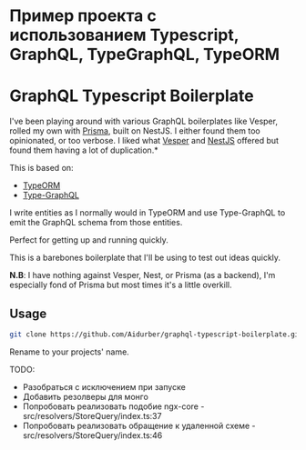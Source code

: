 # Пример проекта с использованием Typescript, GraphQL, TypeGraphQL, TypeORM


# GraphQL Typescript Boilerplate

I've been playing around with various GraphQL boilerplates like Vesper, rolled my own with [Prisma](https://github.com/prisma/prisma), built on NestJS. I either found them too opinionated, or too verbose. I liked what [Vesper](https://github.com/vesper-framework/vesper) and [NestJS](https://github.com/nestjs/nest) offered but found them having a lot of duplication.\*

This is based on:

- [TypeORM](https://github.com/typeorm/typeorm)
- [Type-GraphQL](https://github.com/19majkel94/type-graphql)

I write entities as I normally would in TypeORM and use Type-GraphQL to emit the GraphQL schema from those entities.

Perfect for getting up and running quickly.

This is a barebones boilerplate that I'll be using to test out ideas quickly.

**N.B**: I have nothing against Vesper, Nest, or Prisma (as a backend), I'm especially fond of Prisma but most times it's a little overkill.


## Usage
```bash
git clone https://github.com/Aidurber/graphql-typescript-boilerplate.git --depth=1 <projectname>
```
Rename <projectname> to your projects' name.

TODO:
 - Разобраться с исключением при запуске
 - Добавить резолверы для монго
 - Попробовать реализовать подобие ngx-core - src/resolvers/StoreQuery/index.ts:37
 - Попробовать реализовать обращение к удаленной схеме - src/resolvers/StoreQuery/index.ts:46
